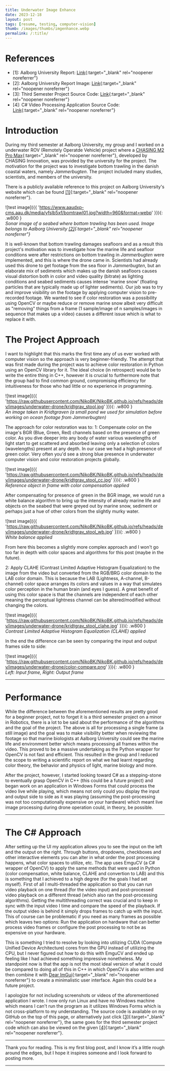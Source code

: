```yaml
---
title: Underwater Image Enhance
date: 2023-12-18
layout: post
tags: [resume, testing, computer-vision]
thumb: /images/thumbs/imgenhance.webp
permalink: /:title/
---
```


# References
- \[1\]: Aalborg University Report: [Link](https://vbn.aau.dk/en/projects/unders%C3%B8gelser-af-havbundsforhold-og-bundsl%C3%A6bende-redskabers-p%C3%A5vir){:target="_blank" rel="noopener noreferrer"}
- \[2\]: Aalborg University Report Image: [Link](https://www.bio.aau.dk/kortlaegning-viser-bomtrawls-voldsomme-skader-pa-havmiljoet-n99559){:target="_blank" rel="noopener noreferrer"}
- \[3\]: Third Semester Project Source Code: [Link](https://github.com/NikoBK/cs-image-enhance){:target="_blank" rel="noopener noreferrer"}
- \[4\]: C# Video Processing Application Source Code: [Link](https://github.com/NikoBK/underwater-image-enhancement){:target="_blank" rel="noopener noreferrer"}

# Introduction
During my third semester at Aalborg University, my group and I worked on a underwater ROV (Remotely Operatde Vehicle) project where a [CHASING M2 Pro Max](https://www.chasing.com/en/chasing-m2pro-max.html){:target="_blank" rel="noopener noreferrer"}, developed by CHASING Innovation, was provided by the university for the project. The motivation for the project was to investigate bottom trawling in the danish coastal waters, namely *Jammerbugten*. The project included many studies, scientists, and members of the university.

There is a publicly available reference to this project on Aalborg University's website which can be found [\[1\]](https://vbn.aau.dk/en/projects/unders%C3%B8gelser-af-havbundsforhold-og-bundsl%C3%A6bende-redskabers-p%C3%A5vir){:target="_blank" rel="noopener noreferrer"}.

![test image]({{ 'https://www.aaudxp-cms.aau.dk/media/yfslb5xf/bomtrawl01.jpg?width=960&format=webp' }}){: .w800 }\
*Sonar image of a seabed where bottom trawling has been used. Image belongs to Aalborg University [\[2\]](https://www.bio.aau.dk/kortlaegning-viser-bomtrawls-voldsomme-skader-pa-havmiljoet-n99559){:target="_blank" rel="noopener noreferrer"}*

It is well-known that bottom trawling damages seafloors and as a result this project's motivation was to investigate how the marine life and seafloor conditions were after restrictions on bottom trawling in *Jammerbugten* were implemented, and this is where the drone came in. Scientists had already used this drone to get footage from the sea floor in *Jammerbugten*, but an elaborate mix of sediments which makes up the danish seafloors causes visual distortion both in color and video quality (bitrate) as lighting conditions and seabed sediments causes intense 'marine snow' (floating particles that are typically made up of lighter sediments). Our job was to try and improve visibility on the footage by applying computer vision to pre-recorded footage. We wanted to see if color restoration was a possibility using OpenCV or maybe reduce or remove marine snow albeit very difficult as "removing" things from a frame (1 sample/image of n samples/images in sequence that makes up a video) causes a different issue which is what to replace it with.

# The Project Approach
I want to highlight that this marks the first time any of us ever worked with computer vision so the approach is very beginner-friendly. The attempt that was first made during the project was to achieve color restoration in Python using an OpenCV library for it. The ideal choice (in retrospect) would be to write the entire thing in C++, however it is crucial to furthermore note that the group had to find common ground, compromising efficiency for intuitiveness for those who had little or no experience in programming.

![test image]({{ 'https://raw.githubusercontent.com/NikoBK/NikoBK.github.io/refs/heads/dev/images/underwater-drone/kridtgrav_stool.jpg' }}){: .w800 }\
*An image taken in Kridtgraven (a small pond we used for simulation before working on ocean footage from *Jammerbugten*)*

The approach for color restoration was to:
1: Compensate color on the image's BGR (Blue, Green, Red) channels based on the presence of green color. As you dive deeper into any body of water various wavelengths of light start to get scattered and absorbed leaving only a selection of colors (wavelengths) present at any depth. In our case we had a high presence of green color. Very often you'd see a strong blue presence in underwater computer vision and color restoration projects globally.

![test image]({{ 'https://raw.githubusercontent.com/NikoBK/NikoBK.github.io/refs/heads/dev/images/underwater-drone/kridtgrav_stool_cc.jpg' }}){: .w800 }\
*Reference object in frame with color compensation applied*

After compensating for presence of green in the BGR image, we would run a white balance algorithm to bring up the intensity of already marine life and objects on the seabed that were greyed out by marine snow, sediment or perhaps just a hue of other colors from the slightly murky water.

![test image]({{ 'https://raw.githubusercontent.com/NikoBK/NikoBK.github.io/refs/heads/dev/images/underwater-drone/kridtgrav_stool_wb.jpg' }}){: .w800 }\
*White balance applied*

From here this becomes a slightly more complex approach and I won't go too far in depth with color spaces and algorithms for this post (maybe in the future).

2: Apply CLAHE (Contrast Limited Adaptive Histogram Equalization) to the image from the video but converted from the RGB/BRG color domain to the LAB color domain. This is because the LAB (Lightness, A-channel, B-channel) color space arranges its colors and values in a way that simulates color perception in the human brain (and eyes I guess). A great benefit of using this color space is that the channels are independent of each other meaning the perceptual lightness channel can be altered/modified without changing the colors.

![test image]({{ 'https://raw.githubusercontent.com/NikoBK/NikoBK.github.io/refs/heads/dev/images/underwater-drone/kridtgrav_stool_clahe.jpg' }}){: .w800 }\
*Contrast Limited Adaptive Histogram Equalization (CLAHE) applied*

In the end the difference can be seen by comparing the input and output frames side to side:

![test image]({{ 'https://raw.githubusercontent.com/NikoBK/NikoBK.github.io/refs/heads/dev/images/underwater-drone/color-compare.png' }}){: .w800 }\
*Left: Input frame, Right: Output frame*

---
# Performance
While the difference between the aforementioned results are pretty good for a beginner project, not to forget it is a third semester project on a minor in Robotics, there is a lot to be said about the performance of the algorithms and the goal of the project. The above is all for processing a single frame (a still image) and the goal was to make visibility better when reviewing the footage so that marine biologists at Aalborg University could see the marine life and environment better which means processing all frames within the video. This proved to be a massive undertaking as the Python wrapper for OpenCV is not fast and efficient. This resulted in the group and I reduced the scope to writing a scientific report on what we had learnt regarding color theory, the behavior and physics of light, marine biology and more.

After the project, however, I started looking toward C# as a stepping-stone to eventually grasp OpenCV in C++ (this could be a future project) and began work on an application in Windows Forms that could process the video live while playing, which means not only could you display the input and output side to side as it was playing (assuming the post-processing was not too computationally expensive on your hardware) which meant live image processing during drone operation could, in theory, be possible.

---
# The C# Approach
After setting up the UI my application allows you to see the input on the left and the output on the right. Through buttons, dropdowns, checkboxes and other interactive elements you can alter in what order the post processing happens, what color spaces to utilize, etc. The app uses EmguCV (a C# wrapper of OpenCV) to apply the same methods that were used in Python (color compensation, white balance, CLAHE and convertion to LAB) and this is something that I achieved to a high degree (for the goals I had set myself). First of all I multi-threaded the application so that you can run video playback on one thread (for the video input) and post-processed video playback on a different thread (which also ran the post-processing algorithms). Getting the multithreading correct was crucial and to keep in sync with the input video I time and compare the speed of the playback. If the output video is behind it simply drops frames to catch up with the input. This of course can be problematic if you need as many frames as possible which leaves two options: Run the application on hardware that can better process video frames or configure the post processing to not be as expensive on your hardware.

This is something I tried to resolve by looking into utilizing CUDA (Compute Unified Device Architecture) cores from the GPU instead of utilizing the CPU, but I never figured out how to do this with EmguCV and ended up feeling like I had achieved something impressive nonetheless. My standpoint now is that the app is not the most ideal version of what it could be compared to doing all of this in C++ in which OpenCV is also written and then combine it with [Dear ImGui](https://github.com/ocornut/imgui){:target="_blank" rel="noopener noreferrer"} to create a minimalistic user interface. Again this could be a future project.

I apologize for not including screenshots or videos of the aforementioned application I wrote. I now only run Linux and have no Windows machine which means I can't run the program as it utilizes Windows Forms which is not cross-platform to my understanding. The source code is available on my GitHub on the top of this page, or alternatively just click [\[3\]](https://github.com/NikoBK/cs-image-enhance){:target="_blank" rel="noopener noreferrer"}, the same goes for the third semester project code which can also be viewed on the given [\[4\]](https://github.com/NikoBK/underwater-image-enhancement){:target="_blank" rel="noopener noreferrer"}.

---
Thank you for reading. This is my first blog post, and I know it’s a little rough around the edges, but I hope it inspires someone and I look forward to posting more.

---

